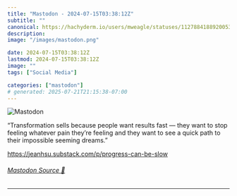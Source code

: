 ```yaml
---
title: "Mastodon - 2024-07-15T03:38:12Z"
subtitle: ""
canonical: https://hachyderm.io/users/mweagle/statuses/112788418892005361
description:
image: "/images/mastodon.png"

date: 2024-07-15T03:38:12Z
lastmod: 2024-07-15T03:38:12Z
image: ""
tags: ["Social Media"]

categories: ["mastodon"]
# generated: 2025-07-21T21:15:38-07:00
---
```

![Mastodon](/images/mastodon.png)

<p>“Transformation sells because people want results fast — they want to stop feeling whatever pain they’re feeling and they want to see a quick path to their impossible seeming dreams.”</p><p><a href="https://jeanhsu.substack.com/p/progress-can-be-slow" target="_blank" rel="nofollow noopener noreferrer" translate="no"><span class="invisible">https://</span><span class="ellipsis">jeanhsu.substack.com/p/progres</span><span class="invisible">s-can-be-slow</span></a></p>


###### [Mastodon Source 🐘](https://hachyderm.io/@mweagle/112788418892005361)

___
